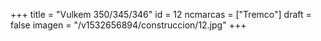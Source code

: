 +++
title = "Vulkem 350/345/346"
id = 12
ncmarcas = ["Tremco"]
draft = false
imagen = "/v1532656894/construccion/12.jpg"
+++

<!--more-->